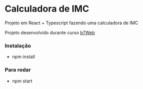 # Calculadora de IMC

Projeto em React + Typescript fazendo uma calculadora de IMC

Projeto desenvolvido durante curso [b7Web](https://b7web.com)

### Instalação
- npm install

### Para rodar
- npm start
